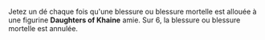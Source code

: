 Jetez un dé chaque fois qu'une blessure ou blessure mortelle est allouée à une figurine 
**Daughters of Khaine** amie. Sur 6, la blessure ou blessure mortelle est annulée.